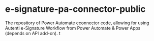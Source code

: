 # e-signature-pa-connector-public
The repository of Power Automate cconnector code, allowing for using Autenti e-Signature Workflow from Power Automate &amp; Power Apps (depends on API add-on).
t
